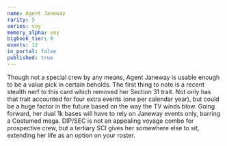 ```yaml
---
name: Agent Janeway
rarity: 5
series: voy
memory_alpha: voy
bigbook_tier: 9
events: 12
in_portal: false
published: true
---
```


Though not a special crew by any means, Agent Janeway is usable enough to be a value pick in certain beholds. The first thing to note is a recent stealth nerf to this card which removed her Section 31 trait. Not only has that trait accounted for four extra events (one per calendar year), but could be a huge factor in the future based on the way the TV winds blow. Going forward, her dual 1k bases will have to rely on Janeway events only, barring a Costumed mega. DIP/SEC is not an appealing voyage combo for prospective crew, but a tertiary SCI gives her somewhere else to sit, extending her life as an option on your roster.
